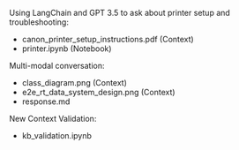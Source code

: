 Using LangChain and GPT 3.5 to ask about printer setup and troubleshooting:
  - canon_printer_setup_instructions.pdf (Context)
  - printer.ipynb (Notebook)

Multi-modal conversation: 
  - class_diagram.png (Context)
  - e2e_rt_data_system_design.png (Context)
  - response.md

New Context Validation: 
  - kb_validation.ipynb

